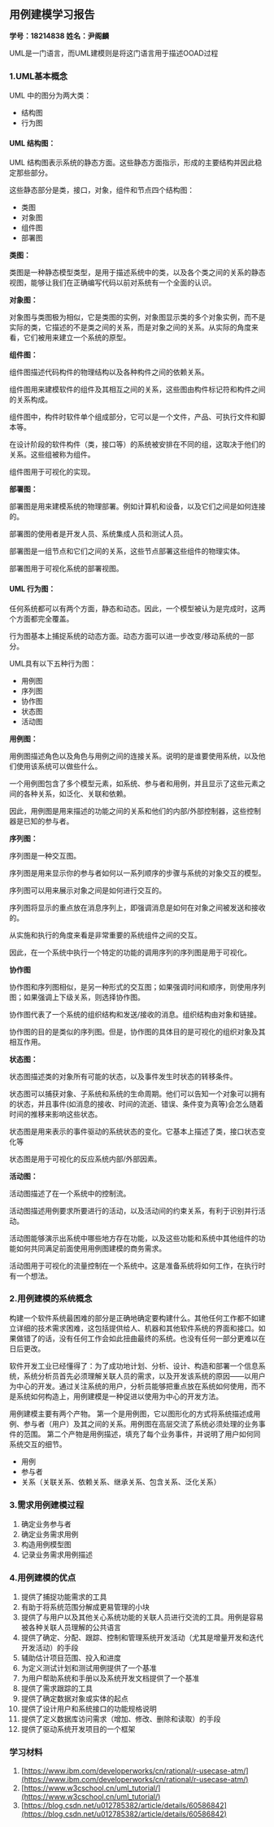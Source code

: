 ## 用例建模学习报告

**学号：18214838           姓名：尹阁麟**

UML是一门语言，而UML建模则是将这门语言用于描述OOAD过程

### 1.UML基本概念

 UML 中的图分为两大类：

- 结构图
- 行为图

#### UML 结构图：

UML 结构图表示系统的静态方面。这些静态方面指示，形成的主要结构并因此稳定那些部分。

这些静态部分是类，接口，对象，组件和节点四个结构图：

- 类图
- 对象图
- 组件图
- 部署图

**类图：**

类图是一种静态模型类型，是用于描述系统中的类，以及各个类之间的关系的静态视图，能够让我们在正确编写代码以前对系统有一个全面的认识。

**对象图：**

对象图与类图极为相似，它是类图的实例，对象图显示类的多个对象实例，而不是实际的类，它描述的不是类之间的关系，而是对象之间的关系。从实际的角度来看，它们被用来建立一个系统的原型。

**组件图：**

组件图描述代码构件的物理结构以及各种构件之间的依赖关系。

组件图用来建模软件的组件及其相互之间的关系，这些图由构件标记符和构件之间的关系构成。

组件图中，构件时软件单个组成部分，它可以是一个文件，产品、可执行文件和脚本等。

在设计阶段的软件构件（类，接口等）的系统被安排在不同的组，这取决于他们的关系。这些组被称为组件。

组件图用于可视化的实现。

**部署图：**

部署图是用来建模系统的物理部署。例如计算机和设备，以及它们之间是如何连接的。

部署图的使用者是开发人员、系统集成人员和测试人员。

部署图是一组节点和它们之间的关系，这些节点部署这些组件的物理实体。

部署图用于可视化系统的部署视图。

#### UML 行为图：

任何系统都可以有两个方面，静态和动态。因此，一个模型被认为是完成时，这两个方面都完全覆盖。

行为图基本上捕捉系统的动态方面。动态方面可以进一步改变/移动系统的一部分。

UML具有以下五种行为图：

- 用例图
- 序列图
- 协作图
- 状态图
- 活动图

**用例图：**

用例图描述角色以及角色与用例之间的连接关系。说明的是谁要使用系统，以及他们使用该系统可以做些什么。

一个用例图包含了多个模型元素，如系统、参与者和用例，并且显示了这些元素之间的各种关系，如泛化、关联和依赖。

因此，用例图是用来描述的功能之间的关系和他们的内部/外部控制器，这些控制器是已知的参与者。

**序列图：**

序列图是一种交互图。

序列图是用来显示你的参与者如何以一系列顺序的步骤与系统的对象交互的模型。

序列图可以用来展示对象之间是如何进行交互的。

序列图将显示的重点放在消息序列上，即强调消息是如何在对象之间被发送和接收的。

从实施和执行的角度来看是非常重要的系统组件之间的交互。

因此，在一个系统中执行一个特定的功能的调用序列的序列图是用于可视化。

**协作图**

协作图和序列图相似，是另一种形式的交互图；如果强调时间和顺序，则使用序列图；如果强调上下级关系，则选择协作图。

协作图代表了一个系统的组织结构和发送/接收的消息。组织结构由对象和链接。

协作图的目的是类似的序列图。但是，协作图的具体目的是可视化的组织对象及其相互作用。

**状态图：**

状态图描述类的对象所有可能的状态，以及事件发生时状态的转移条件。

状态图可以捕获对象、子系统和系统的生命周期。他们可以告知一个对象可以拥有的状态，并且事件(如消息的接收、时间的流逝、错误、条件变为真等)会怎么随着时间的推移来影响这些状态。

状态图是用来表示的事件驱动的系统状态的变化。它基本上描述了类，接口状态变化等

状态图是用于可视化的反应系统内部/外部因素。

**活动图：**

活动图描述了在一个系统中的控制流。

活动图描述用例要求所要进行的活动，以及活动间的约束关系，有利于识别并行活动。

活动图能够演示出系统中哪些地方存在功能，以及这些功能和系统中其他组件的功能如何共同满足前面使用用例图建模的商务需求。

活动图用于可视化的流量控制在一个系统中。这是准备系统将如何工作，在执行时有一个想法。

### 2.用例建模的系统概念

构建一个软件系统最困难的部分是正确地确定要构建什么。其他任何工作都不如建立详细的技术需求困难，这包括提供给人、机器和其他软件系统的界面和接口。如果做错了的话，没有任何工作会如此扭曲最终的系统。也没有任何一部分更难以在日后更改。

软件开发工业已经懂得了：为了成功地计划、分析、设计、构造和部署一个信息系统，系统分析员首先必须理解关联人员的需求，以及开发该系统的原因——以用户为中心的开发。通过关注系统的用户，分析员能够把重点放在系统如何使用，而不是系统如何构造上，用例建模是一种促进以使用为中心的开发方法。

用例建模主要有两个产物。 第一个是用例图，它以图形化的方式将系统描述成用例、参与者（用户）及其之间的关系。用例图在高层交流了系统必须处理的业务事件的范围。 第二个产物是用例描述，填充了每个业务事件，并说明了用户如何同系统交互的细节。

- 用例
- 参与者
- 关系（关联关系、依赖关系、继承关系、包含关系、泛化关系）

### 3.需求用例建模过程

1. 确定业务参与者
2. 确定业务需求用例
3. 构造用例模型图
4. 记录业务需求用例描述

### 4.用例建模的优点

1. 提供了捕捉功能需求的工具
2. 有助于将系统范围分解成更易管理的小块
3. 提供了与用户以及其他关心系统功能的关联人员进行交流的工具。用例是容易被各种关联人员理解的公共语言
4. 提供了确定、分配、跟踪、控制和管理系统开发活动（尤其是增量开发和迭代开发活动）的手段
5. 辅助估计项目范围、投入和进度
6. 为定义测试计划和测试用例提供了一个基准
7. 为用户帮助系统和手册以及系统开发文档提供了一个基准
8. 提供了需求跟踪的工具
9. 提供了确定数据对象或实体的起点
10. 提供了设计用户和系统接口的功能规格说明
11. 提供了定义数据库访问需求（增加、修改、删除和读取）的手段
12. 提供了驱动系统开发项目的一个框架

### 学习材料

1. [https://www.ibm.com/developerworks/cn/rational/r-usecase-atm/](https://www.ibm.com/developerworks/cn/rational/r-usecase-atm/)
2. [https://www.w3cschool.cn/uml_tutorial/](https://www.w3cschool.cn/uml_tutorial/)
3. [https://blog.csdn.net/u012785382/article/details/60586842](https://blog.csdn.net/u012785382/article/details/60586842)